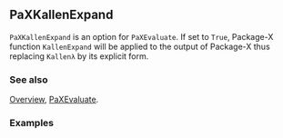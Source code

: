 ## PaXKallenExpand

`PaXKallenExpand` is an option for `PaXEvaluate`. If set to `True`, Package-X function `KallenExpand` will be applied to the output of Package-X thus replacing `Kallenλ` by its explicit form.

### See also

[Overview](Extra/FeynHelpers.md), [PaXEvaluate](PaXEvaluate.md).

### Examples